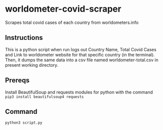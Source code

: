 # worldometer-covid-scraper
Scrapes total covid cases of each country from worldometers.info

## Instructions
This is a python script when run logs out Country Name, Total Covid Cases and Link to worldometer website for that specific country (in the terminal).
Then, it dumps the same data into a csv file named worldometer-total.csv in present working directory.

## Prereqs
Install BeautifulSoup and requests modules for python with the command
`pip3 install beautifulsoup4 requests`

## Command
`python3 script.py`
